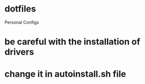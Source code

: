# dotfiles
Personal Configs

# be careful with the installation of drivers
# change it in autoinstall.sh file
